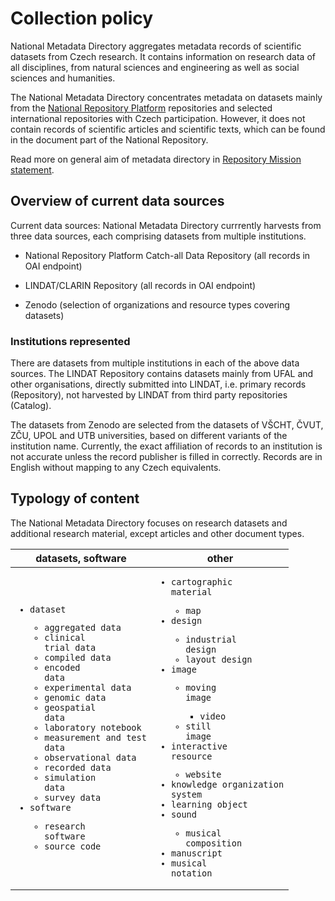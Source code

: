 # Collection policy

National Metadata Directory aggregates metadata records of scientific datasets from Czech research. It contains information on research data of all disciplines, from natural sciences and engineering as well as social sciences and humanities. 

The National Metadata Directory concentrates metadata on datasets mainly from the [National Repository Platform](https://docs.nrp.eosc.cz/en/docs/overview) repositories and selected international repositories with Czech participation. However, it does not contain records of scientific articles and scientific texts, which can be found in the document part of the National Repository. 

Read more on general aim of metadata directory in [Repository Mission statement](./repository-mission.md).

## Overview of current data sources

Current data sources: National Metadata Directory currrently harvests from three data sources, each comprising datasets from multiple institutions.

- National Repository Platform Catch-all Data Repository (all records in OAI endpoint)

- LINDAT/CLARIN Repository (all records in OAI endpoint)

- Zenodo (selection of organizations and resource types covering datasets)

### Institutions represented

There are datasets from multiple institutions in each of the above data sources. The LINDAT Repository contains datasets mainly from UFAL and other organisations, directly submitted into LINDAT, i.e. primary records (Repository), not harvested by LINDAT from third party repositories (Catalog).

The datasets from Zenodo are selected from the datasets of VŠCHT, ČVUT, ZČU, UPOL and UTB universities, based on different variants of the institution name. Currently, the exact affiliation of records to an institution is not accurate unless the record publisher is filled in correctly. Records are in English without mapping to any Czech equivalents.

## Typology of content

The National Metadata Directory focuses on research datasets and additional research material, except articles and other document types.

| datasets, software | other |
|---|---|
|<code><ul><li>dataset</li><ul><li>aggregated data</li><li>clinical trial data</li><li>compiled data</li><li>encoded data</li><li>experimental data</li><li>genomic data</li><li>geospatial data</li><li>laboratory notebook</li><li>measurement and test data</li><li>observational data</li><li>recorded data</li><li>simulation data</li><li>survey data</li></ul><li>software</li><ul><li>research software</li><li>source code</li></ul></ul></code>|<code><ul><li>cartographic material</li><ul><li>map</li></ul><li>design</li><ul><li>industrial design</li><li>layout design</li></ul><li>image</li><ul><li>moving image</li><ul><li>video</li></ul><li>still image</li></ul><li>interactive resource</li><ul><li>website</li></ul><li>knowledge organization system</li><li>learning object</li><li>sound</li><ul><li>musical composition</li></ul><li>manuscript</li><li>musical notation</li></ul></code>|

